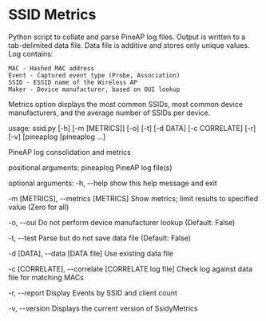 # SSID Metrics

Python script to collate and parse PineAP log files. Output is written
to a tab-delimited data file. Data file is additive and stores only 
unique values. Log contains:

	MAC - Hashed MAC address
	Event - Captured event type (Probe, Association)
	SSID - ESSID name of the Wireless AP
	Maker - Device manufacturer, based on OUI lookup

Metrics option displays the most common SSIDs, most common device 
manufacturers, and the average number of SSIDs per device.

usage: ssid.py [-h] [-m [METRICS]] [-o] [-t] [-d DATA] [-c CORRELATE] [-r]
               [-v]
               [pineaplog [pineaplog ...]

PineAP log consolidation and metrics

positional arguments:
pineaplog             PineAP log file(s)

optional arguments:
  -h, --help            show this help message and exit
  
  -m [METRICS], --metrics [METRICS]
                        Show metrics; limit results to specified value (Zero for all)
                        
  -o, --oui             Do not perform device manufacturer lookup (Default: False)
  
  -t, --test            Parse but do not save data file (Default: False)
  
  -d [DATA], --data [DATA file]  Use existing data file
  
  -c [CORRELATE], --correlate [CORRELATE log file]
                        Check log against data file for matching MACs
                        
  -r, --report          Display Events by SSID and client count
  
  -v, --version         Displays the current version of SsidyMetrics

